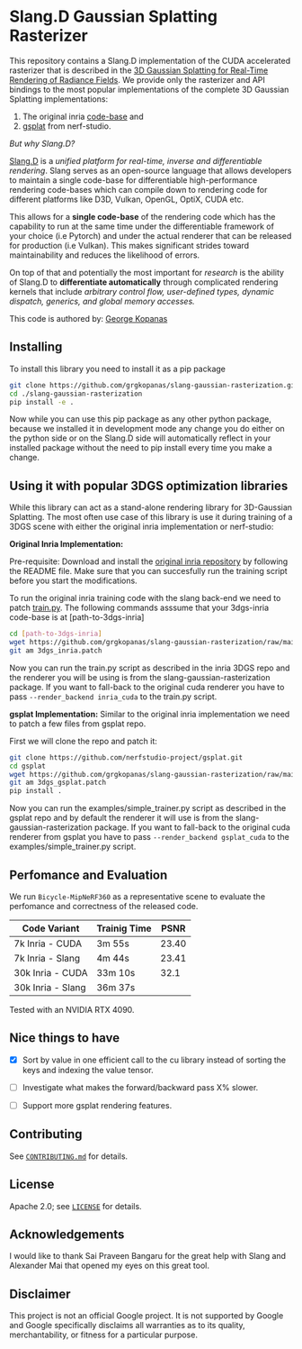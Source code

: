 # Slang.D Gaussian Splatting Rasterizer

This repository contains a Slang.D implementation of the CUDA accelerated rasterizer that is described in the [3D Gaussian Splatting for Real-Time Rendering of Radiance Fields](https://repo-sam.inria.fr/fungraph/3d-gaussian-splatting/). We provide only the rasterizer and API bindings to the most popular implementations of the complete 3D Gaussian Splatting implementations:
1) The original inria [code-base](https://github.com/graphdeco-inria/gaussian-splatting) and 
2) [gsplat](https://github.com/nerfstudio-project/gsplat) from nerf-studio. 

*But why Slang.D?*

[Slang.D](https://developer.nvidia.com/blog/differentiable-slang-a-shading-language-for-renderers-that-learn/) is a *unified platform for real-time, inverse and differentiable rendering*. Slang serves as an open-source language that allows developers to maintain a single code-base for differentiable high-performance rendering code-bases which can compile down to rendering code for different platforms like D3D, Vulkan, OpenGL, OptiX, CUDA etc.

This allows for a **single code-base** of the rendering code which has the capability to run at the same time under the differentiable framework of your choice (i.e Pytorch) and under the actual renderer that can be released for production (i.e Vulkan). This makes significant strides toward maintainability and reduces the likelihood of errors.

On top of that and potentially the most important for *research* is the ability of Slang.D to **differentiate automatically** through complicated rendering kernels that include *arbitrary control flow, user-defined types, dynamic dispatch, generics, and global memory accesses.*

This code is authored by: [George Kopanas](https://grgkopanas.github.io/)

## Installing

To install this library you need to install it as a pip package

```bash
git clone https://github.com/grgkopanas/slang-gaussian-rasterization.git
cd ./slang-gaussian-rasterization
pip install -e .
```

Now while you can use this pip package as any other python package, because we installed it in development mode any change you do either on the python side or on the Slang.D side will automatically reflect in your installed package without the need to pip install every time you make a change.

## Using it with popular 3DGS optimization libraries

While this library can act as a stand-alone rendering library for 3D-Gaussian Splatting. The most often use case of this library is use it during training of a 3DGS scene with either the original inria implementation or nerf-studio:

**Original Inria Implementation:** 

Pre-requisite: Download and install the [original inria repository](https://github.com/graphdeco-inria/gaussian-splatting/) by following the README file. Make sure that you can succesfully run the training script before you start the modifications.

To run the original inria training code with the slang back-end we need to patch [train.py](https://github.com/graphdeco-inria/gaussian-splatting/blob/main/train.py). The following commands asssume that your 3dgs-inria code-base is at [path-to-3dgs-inria]

```bash
cd [path-to-3dgs-inria]
wget https://github.com/grgkopanas/slang-gaussian-rasterization/raw/main/slang_gaussian_rasterization/api/patches/3dgs_inria.patch
git am 3dgs_inria.patch
```

Now you can run the train.py script as described in the inria 3DGS repo and the renderer you will be using is from the slang-gaussian-rasterization package. If you want to fall-back to the original cuda renderer you have to pass ```--render_backend inria_cuda``` to the train.py script.

**gsplat Implementation:** 
Similar to the original inria implementation we need to patch a few files from gsplat repo.

First we will clone the repo and patch it:
```bash
git clone https://github.com/nerfstudio-project/gsplat.git
cd gsplat
wget https://github.com/grgkopanas/slang-gaussian-rasterization/raw/main/slang_gaussian_rasterization/api/patches/3dgs_gsplat.patch
git am 3dgs_gsplat.patch
pip install .
```
Now you can run the examples/simple_trainer.py script as described in the gsplat repo and by default the renderer it will use is from the slang-gaussian-rasterization package. If you want to fall-back to the original cuda renderer from gsplat you have to pass ```--render_backend gsplat_cuda``` to the examples/simple_trainer.py script.

## Perfomance and Evaluation
We run ```Bicycle-MipNeRF360``` as a representative scene to evaluate the perfomance and correctness of the released code.

| Code Variant  | Trainig Time | PSNR | 
| --------      | -------      | -----|
| 7k Inria - CUDA   | 3m 55s   | 23.40   |
| 7k Inria - Slang  | 4m 44s   | 23.41 |
| 30k Inria - CUDA  | 33m 10s  | 32.1 |
| 30k Inria - Slang | 36m 37s  |      |

Tested with an NVIDIA RTX 4090.


## Nice things to have
 - [x] Sort by value in one efficient call to the cu library instead of sorting the keys and indexing the value tensor.
 - [ ] Investigate what makes the forward/backward pass X% slower.
 - [ ] Support more gsplat rendering features.


## Contributing

See [`CONTRIBUTING.md`](CONTRIBUTING.md) for details.

## License

Apache 2.0; see [`LICENSE`](LICENSE) for details.

## Acknowledgements

I would like to thank Sai Praveen Bangaru for the great help with Slang and Alexander Mai that opened my eyes on this great tool.

## Disclaimer

This project is not an official Google project. It is not supported by
Google and Google specifically disclaims all warranties as to its quality,
merchantability, or fitness for a particular purpose.


